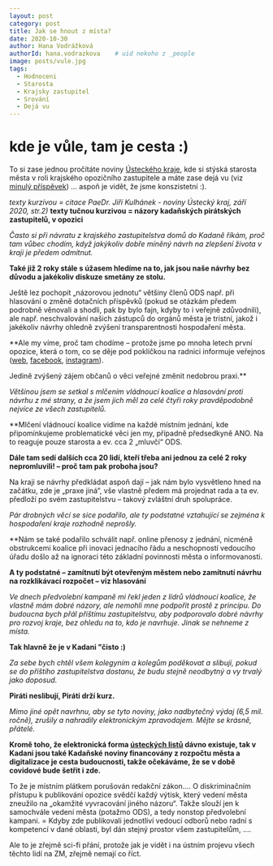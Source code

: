 ```yaml
---
layout: post
category: post
title: Jak se hnout z místa?   
date: 2020-10-30
author: Hana Vodrážková
authorId: hana.vodrazkova    # uid nekoho z _people
image: posts/vule.jpg
tags:
  - Hodnoceni
  - Starosta
  - Krajsky zastupitel
  - Srování
  - Dejá vu
---
```


# kde je vůle, tam je cesta :) 


To si zase jednou pročítáte noviny [Ústeckého kraje](http://www.kr-ustecky.cz/listy-usteckeho-kraje/ds-25003), kde si stýská starosta města v roli krajského opozičního zastupitele a máte zase dejá vu (viz [minulý příspěvek](https://kadan.pirati.cz/aktuality/mikulas.html)) ... aspoň je vidět, že jsme konszistetní :).

*texty kurzívou = citace PaeDr. Jiří Kulhánek - noviny Ústecký kraj, září 2020, str.2)*
**texty tučnou kurzivou = názory kadaňských pirátských zastupitelů, v opozici**

*Často si při návratu z  krajského zastupitelstva domů do Kadaně říkám, proč tam vůbec chodím, když jakýkoliv dobře míněný návrh na zlepšení života v  kraji je předem odmítnut.*

**Také již 2 roky stále s úžasem hledíme na to, jak jsou naše návrhy bez důvodu a jakékoliv diskuze smetány ze stolu.** 

Ještě lez pochopit „názorovou jednotu“ většiny členů ODS např. při hlasování o změně dotačních příspěvků (pokud se otázkám předem podrobně věnovali a shodli, pak by bylo fajn, kdyby to i veřejně zdůvodnili), 
ale např. neschvalování našich zástupců do orgánů města je tristní, jakož i jakékoliv návrhy ohledně zvýšení transparentnosti hospodaření města.

  **Ale my víme, proč tam chodíme – protože jsme po mnoha letech první opozice, která o tom, co se děje pod pokličkou na radnici informuje veřejnos ([web](https://kadan.pirati.cz/), [facebook](https://www.facebook.com/kadanpirati/), [instagram](https://www.instagram.com/piratikadan/)). 
  
Jedině zvýšený zájem občanů o věci veřejné změnit nedobrou praxi.**

*Většinou jsem se setkal s  mlčením vládnoucí koalice a  hlasování proti návrhu z  mé strany, a  že jsem jich měl za celé čtyři roky pravděpodobně nejvíce ze všech zastupitelů.*

**Mlčení vládnoucí koalice vidíme na každé místním jednání, kde připomínkujeme problematické věci jen my, případně předsedkyně ANO. Na to reaguje pouze starosta a ev. cca 2 „mluvčí“ ODS.

**Dále tam sedí dalších cca  20 lidí, kteří třeba ani jednou za celé 2 roky nepromluvili! – proč tam pak proboha jsou?**

Na kraji se návrhy předkládat aspoň dají – jak nám bylo vysvětleno hned na začátku, zde je „praxe jiná“, vše vlastně předem má projednat rada a ta ev. předloží po svém zastupitelstvu – takový zvláštní druh spolupráce.

*Pár drobných věcí se sice podařilo, ale ty podstatné vztahující se zejména k hospodaření kraje rozhodně neprošly.*

**Nám se také podařilo schválit např. online přenosy z jednání, nicméně obstrukcemi koalice při inovaci jednacího řádu a neschopností vedoucího úřadu došlo až na ignoraci této základní povinnosti města o informovanosti.

**A ty podstatné – zamítnutí být otevřeným městem nebo zamítnutí návrhu na rozklikávací rozpočet – viz hlasování**

*Ve dnech předvolební kampaně mi řekl jeden z  lídrů vládnoucí koalice, že vlastně mám dobré názory, ale nemohli mne podpořit prostě z  principu. Do budoucna bych přál příštímu zastupitelstvu, aby podporovalo dobré návrhy pro rozvoj kraje, bez ohledu na to, kdo je navrhuje. Jinak se nehneme z  místa.*

**Tak hlavně že je v Kadani "čisto :)** 

*Za sebe bych chtěl všem kolegyním a kolegům poděkovat a slibuji, pokud se do příštího zastupitelstva dostanu, že budu stejně neodbytný a  vy trvalý jako doposud.*

**Piráti neslibují, Piráti drží kurz.**

*Mimo jiné opět navrhnu, aby se tyto noviny, jako nadbytečný výdaj (6,5 mil. ročně), zrušily a  nahradily elektronickým zpravodajem. Mějte se krásně, přátelé.*

**Kromě toho, že elektronická forma [ústeckých listů](http://www.kr-ustecky.cz/listy-usteckeho-kraje/ds-25003) dávno existuje, tak v Kadani jsou také Kadaňské noviny financovány z rozpočtu města a digitalizace je cesta budoucnosti, takže očekáváme, že se v době covidové bude šetřit i zde.**

To že je místním plátkem porušován redakční zákon….
O diskriminačním přístupu k publikování opozice svědčí každý výtisk, který vedení města zneužilo na „okamžité vyvracování jiného názoru“. 
Takže slouží jen k samochvále vedení města (potažmo ODS), a tedy nonstop předvolební kampani.
= Kdyby zde publikovali jednotliví vedoucí odborů nebo radní s kompetencí v dané oblasti, byl dán stejný prostor všem zastupitelům, …. 

Ale to je zřejmě sci-fi přání, protože jak je vidět i na ústním projevu všech těchto lidí na ZM, zřejmě nemají co říct. 
 




